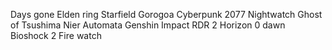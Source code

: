 Days gone
Elden ring
Starfield
Gorogoa
Cyberpunk 2077
Nightwatch
Ghost of Tsushima
Nier Automata
Genshin Impact 
RDR 2
Horizon 0 dawn
Bioshock 2
Fire watch 